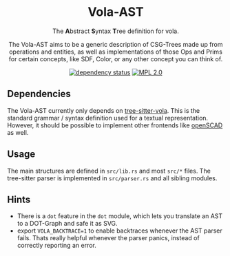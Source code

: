 <div align="center">

# Vola-AST

The **A**bstract **S**yntax **T**ree definition for vola.

The Vola-AST aims to be a generic description of CSG-Trees made up from operations and entities, as well as implementations of those Ops and Prims for certain concepts, like SDF, Color, or any other concept you can think of.

[![dependency status](https://deps.rs/repo/gitlab/tendsinmende/vola/status.svg)](https://deps.rs/repo/gitlab/tendsinmende/vola)
[![MPL 2.0](https://img.shields.io/badge/License-MPL_2.0-blue)](LICENSE)

</div>


## Dependencies

The Vola-AST currently only depends on [tree-sitter-vola](https://gitlab.com/tendsinmende/tree-sitter-vola). This is the standard grammar / syntax definition used for a textual representation. However, it should be possible to implement other 
frontends like [openSCAD](https://openscad.org/) as well.

## Usage

The main structures are defined in `src/lib.rs` and most `src/*` files. The tree-sitter parser is implemented in `src/parser.rs` and all sibling modules.


## Hints

- There is a `dot` feature in the `dot` module, which lets you translate an AST to a DOT-Graph and safe it as SVG.
- export `VOLA_BACKTRACE=1` to enable backtraces whenever the AST parser fails. Thats really helpful whenever the parser panics, instead of correctly reporting an error.
